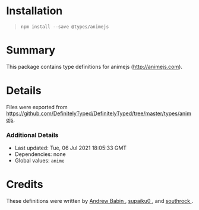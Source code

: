 # Installation
> `npm install --save @types/animejs`

# Summary
This package contains type definitions for animejs (http://animejs.com).

# Details
Files were exported from https://github.com/DefinitelyTyped/DefinitelyTyped/tree/master/types/animejs.

### Additional Details
 * Last updated: Tue, 06 Jul 2021 18:05:33 GMT
 * Dependencies: none
 * Global values: `anime`

# Credits
These definitions were written by [Andrew Babin    ](https://github.com/A-Babin), [supaiku0        ](https://github.com/supaiku0), and [southrock        ](https://github.com/southrock).
